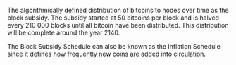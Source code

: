The algorithmically defined distribution of bitcoins to nodes over time
as the block subsidy. The subsidy started at 50 bitcoins per block and
is halved every 210 000 blocks until all bitcoin have been distributed.
This distribution will be complete around the year 2140.

The Block Subsidy Schedule can also be known as the Inflation Schedule
since it defines how frequently new coins are added into circulation.